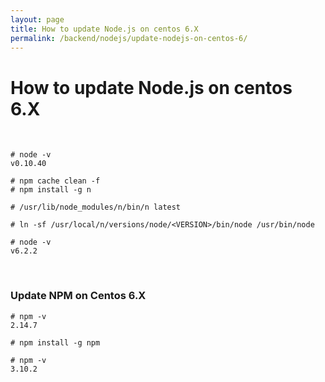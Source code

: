 ```yaml
---
layout: page
title: How to update Node.js on centos 6.X
permalink: /backend/nodejs/update-nodejs-on-centos-6/
---
```


# How to update Node.js on centos 6.X

<br/>


    # node -v
    v0.10.40

    # npm cache clean -f
    # npm install -g n

    # /usr/lib/node_modules/n/bin/n latest

    # ln -sf /usr/local/n/versions/node/<VERSION>/bin/node /usr/bin/node

    # node -v
    v6.2.2


<br/>

### Update NPM on Centos 6.X

    # npm -v
    2.14.7

    # npm install -g npm

    # npm -v
    3.10.2

